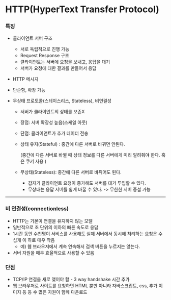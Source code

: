 # HTTP(HyperText Transfer Protocol)

### 특징 

+ 클라이언트 서버 구조
  + 서로 독립적으로 진행 가능  
  + Request Response 구조
  + 클라이언트는 서버에 요청을 보내고, 응답을 대기
  + 서버가 요청에 대한 결과를 만들어서 응답

+ HTTP 메시지

+ 단순함, 확장 가능

+ 무상태 프로토콜(스테이스리스, Stateless), 비연결성
  + 서버가 클라이언트의 상태를 보존X
  + 장점: 서버 확장성 높음(스케일 아웃)
  + 단점: 클라이언트가 추가 데이터 전송

  + 상태 유지(Stateful) : 중간에 다른 서버로 바뀌면 안된다.

    (중간에 다른 서버로 바뀔 때 상태 정보를 다른 서버에게 미리 알려줘야 한다.
    혹은 쿠키 사용 )
    
  + 무상태(Stateless): 중간에 다른 서버로 바뀌어도 된다.
    + 갑자기 클라이언트 요청이 증가해도 서버를 대거 투입할 수 있다.
    + 무상태는 응답 서버를 쉽게 바꿀 수 있다. -> 무한한 서버 증설 가능

---
### 비 연결성(connectionless)

+ HTTP는 기본이 연결을 유지하지 않는 모델
+ 일반적으로 초 단위의 이하의 빠른 속도로 응답
+ 1시간 동안 수천명이 서비스를 사용해도 실제 서버에서 동시에 처리하는 요청은 수십개 이
하로 매우 작음
  + 예) 웹 브라우저에서 계속 연속해서 검색 버튼을 누르지는 않는다.
+ 서버 자원을 매우 효율적으로 사용할 수 있음

### 단점
+ TCP/IP 연결을 새로 맺어야 함 - 3 way handshake 시간 추가
+ 웹 브라우저로 사이트를 요청하면 HTML 뿐만 아니라 자바스크립트, css, 추가 이미지 등
등 수 많은 자원이 함께 다운로드

